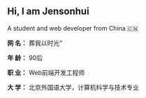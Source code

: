 ## Hi, I am Jensonhui

A student and web developer from China 🇨🇳


**网 名：** 葬我以时光“

**年 龄：** 90后

**职 业：** Web前端开发工程师

**大 学：** 北京外国语大学，计算机科学与技术专业